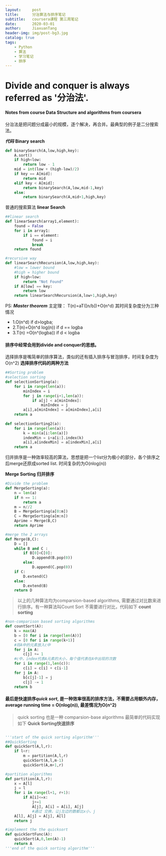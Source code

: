 ```yaml
---
layout:     post
title:      分治算法与排序笔记
subtitle:   coursera课程 第三周笔记
date:       2020-03-01
author:     JiaxuanTang
header-img: img/post-bg3.jpg
catalog: true
tags:
    - Python
    - 算法
    - 学习笔记
    - 排序
---
```


# Divide and conquer is always referred as '分治法'.

#### Notes from course Data Structure and algorithms from coursera

分治法是把问题分成最小的规模，逐个解决，再合并。最典型的例子是二分搜索法。

***代码***
**Binary search**
```python
def binarySearch(A,low,high,key):
    A.sort()
    if high<low:
        return low - 1
    mid = int(low + (high-low)/2)
    if key == A[mid]:
        return mid
    elif key < A[mid]:
        return binarySearch(A,low,mid-1,key)
    else:
        return binarySearch(A,mid+1,high,key)

```


普通的搜索算法
**linear Search**
```python
##linear search
def linearSearch(array1,element):
    found = False
    for i in array1:
        if i == element:
            found = i
            break
    return found

#recursive way
def linearSearchRecursion(A,low,high,key):
    #low = lower bound
    #high = higher bound
    if high<low:
        return "Not Found"
    if A[low] == key:
        return low
    return linearSearchRecursion(A,low+1,high,key)
```


PS: ***Master theorem*** 主定理：
T(n)=aT([n/b])+O(n^d)
其时间复杂度分为三种情况
- 1.O(n^d) if d>logba; 
- 2.T(n)=O(n^d log(n)) if d == logba 
- 3.T(n) =O(n^(logba)) if d < logba

#### 排序中经常会用到divide and conquer的思想。

选择排序是嘴简单的排序算法，类似的还有插入排序与冒泡排序，时间复杂度为O(n^2)
**选择排序代码的两种方法**
```python
##Sorting problem
#selection sorting 
def selectionSorting(a):
    for i in range(len(a)):
        minIndex = i
        for j in range(i+1,len(a)):
            if a[j] < a[minIndex]:
                minIndex = j
        a[i],a[minIndex] = a[minIndex],a[i]
    return a
        
def selectionSorting2(a):
    for i in range(len(a)):
        k = min(a[i:len(a)])
        indexMin = i+a[i:].index(k)
        a[i],a[indexMin] = a[indexMin],a[i]
    return a
```



归并排序是一种效率较高的算法，思想是把一个list分为极小的部分，各个排序之后merge还原成sorted list. 时间复杂的为O(nlog(n))

**Merge Sorting 归并排序**
```python
#Divide the problem
def MergeSorting(a):
    n = len(a)
    if n == 1:
        return a
    m = n//2
    B = MergeSorting(a[0:m])
    C = MergeSorting(a[m:n])
    Aprime = Merge(B,C)
    return Aprime

#merge the 2 arrays
def Merge(B,C):
    D = []
    while B and C :
        if B[0]<C[0]:
            D.append(B.pop(0))
        else:
            D.append(C.pop(0))
    if C:
        D.extend(C)
    else:
        D.extend(B)
    return D
```



> 以上的几种算法均为comparsion-based algorithms, 需要通过对比数来进行排序。有一种算法叫Count Sort 不需要进行对比，代码如下
**count sorting**
```python
#non-comparison based sorting algorithms
def countSort(A):
    k = max(A)
    b = [0 for i in range(len(A))]
    c = [0 for i in range(k+1)]
    #将A中的元素放入c中
    for j in A:
        c[j] += 1
    #c中，index代表A元素的大小，每个值代表在A中出现的次数
    for i in range(1,len(c)):
        c[i] = c[i] + c[i-1]
    for j in A:
        b[c[j]-1] = j
        c[j] -= 1
    return b
```



#### 最后是快速排序*quick sort*, 是一种效率很高的排序方法，不需要占用额外内存，average running time = O(nlog(n)), 最差情况为O(n^2)

> quick sorting 也是一种 comparsion-base algorithms 
最简单的代码实现如下
**Quick Sorting快速排序**
```python

'''start of the quick sorting algorithm'''
##QuickSorting
def quickSort(A,l,r):
    if l<r:
        m = partition(A,l,r)
        quickSort(A,l,m-1)
        quickSort(A,m+1,r)

#partition algorithms
def partition(A,l,r):
    x = A[l]
    j = l
    for i in range(l+1, r+1):
        if A[i]<=x:
            j+=1
            A[j], A[i] = A[i], A[j]
            #通过 交换，让j左边的数都比x小，j
    A[l], A[j] = A[j], A[l]
    return j

#implement the the quicksort
def quickSortFunc(A):
    quickSort(A,0,len(A)-1)
    return A
'''end of the quick sorting algorithm'''

```

